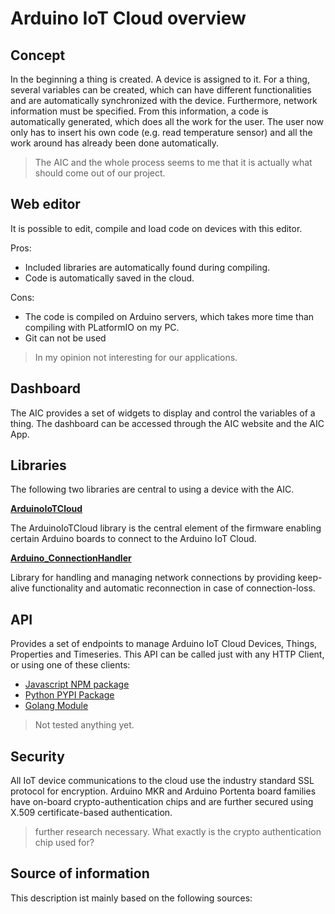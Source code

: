 # Arduino IoT Cloud overview
<!-- Macht die Strukturierung so Sinn? -->

## Concept
In the beginning a thing is created. A device is assigned to it. For a thing, several variables can be created, which can have different functionalities and are automatically synchronized with the device. Furthermore, network information must be specified. From this information, a code is automatically generated, which does all the work for the user. The user now only has to insert his own code (e.g. read temperature sensor) and all the work around has already been done automatically.

> The AIC and the whole process seems to me that it is actually what should come out of our project.
<!-- TODO -->

## Web editor
It is possible to edit, compile and load code on devices with this editor. 

Pros:
- Included libraries are automatically found during compiling.
- Code is automatically saved in the cloud.

Cons:
- The code is compiled on Arduino servers, which takes more time than compiling with PLatformIO on my PC.
- Git can not be used

> In my opinion not interesting for our applications.

## Dashboard
The AIC provides a set of widgets to display and control the variables of a thing. The dashboard can be accessed through the AIC website and the AIC App.

## Libraries

<!-- Mehr Beschreibung einfügen -->
The following two libraries are central to using a device with the AIC.

**[ArduinoIoTCloud](https://github.com/arduino-libraries/ArduinoIoTCloud)**

The ArduinoIoTCloud library is the central element of the firmware enabling certain Arduino boards to connect to the Arduino IoT Cloud.

**[Arduino_ConnectionHandler](https://github.com/arduino-libraries/Arduino_ConnectionHandler)**

Library for handling and managing network connections by providing keep-alive functionality and automatic reconnection in case of connection-loss.

## API
Provides a set of endpoints to manage Arduino IoT Cloud Devices, Things, Properties and Timeseries. This API can be called just with any HTTP Client, or using one of these clients:

- [Javascript NPM package](https://www.npmjs.com/package/@arduino/arduino-iot-client)
- [Python PYPI Package](https://pypi.org/project/arduino-iot-client/)
- [Golang Module](https://github.com/arduino/iot-client-go)

> Not tested anything yet.

## Security
All IoT device communications to the cloud use the industry standard SSL protocol for encryption. Arduino MKR and Arduino Portenta board families have on-board crypto-authentication chips and are further secured using X.509 certificate-based authentication.
> further research necessary. What exactly is the crypto authentication chip used for?

## Source of information
This description ist mainly based on the following sources:

<!-- Add recources -->
